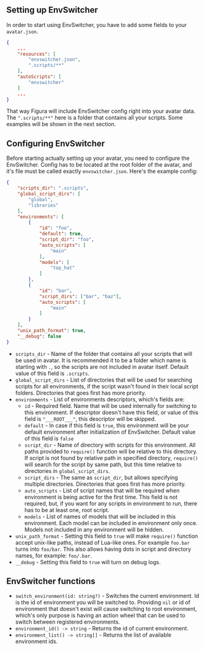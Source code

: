 ## Setting up EnvSwitcher
In order to start using EnvSwitcher, you have to add some fields to your `avatar.json`.
```json
{
    ...
    "resources": [
        "envswitcher.json",
        ".scripts/**"
    ],
    "autoScripts": [
        "envswitcher"
    ]
    ...
}
```
That way Figura will include EnvSwitcher config right into your avatar data. The `".scripts/**"` here is a folder that contains all your scripts. Some examples will be shown in the next section.

## Configuring EnvSwitcher
Before starting actually setting up your avatar, you need to configure the EnvSwitcher. Config has to be located at the root folder of the avatar, and it's file must be called exactly `envswitcher.json`. Here's the example config:
```json
{
    "scripts_dir": ".scripts",
    "global_script_dirs": [
        "global",
        "libraries"
    ],
    "environments": [
        {
            "id": "foo",
            "default": true,
            "script_dir": "foo",
            "auto_scripts": [
                "main"
            ],
            "models": [
                "top_hat"
            ]
        },
        {
            "id": "bar",
            "script_dirs": ["bar", "baz"],
            "auto_scripts": [
                "main"
            ]
        }
    ],
    "unix_path_format": true,
    "__debug": false
}
```
* `scripts_dir` - Name of the folder that contains all your scripts that will be used in avatar. It is recommended it to be a folder which name is starting with `.`, so the scripts are not included in avatar itself. Default value of this field is `.scripts`.
* `global_script_dirs` - List of directories that will be used for searching scripts for all environments, if the script wasn't found in their local script folders. Directories that goes first has more priority.
* `environments` - List of environments descriptors, which's fields are:
    * `id` - Required field. Name that will be used internally for switching to this environment. If descriptor doesn't have this field, or value of this field is `"___ROOT___"`, this descriptor will be skipped.
    * `default` - In case if this field is `true`, this environment will be your default environment after initialization of EnvSwitcher. Default value of this field is `false`
    * `script_dir` - Name of directory with scripts for this environment. All paths provided to `require()` function will be relative to this directory. If script is not found by relative path in specified directory, `require()` will search for the script by same path, but this time relative to directories in `global_script_dirs`.
    * `script_dirs` - The same as `script_dir`, but allows specifying multiple directories. Directories that goes first has more priority.
    * `auto_scripts` - List of script names that will be required when environment is being active for the first time. This field is not required, but, if you want for any scripts in environment to run, there has to be at least one, root script.
    * `models` - List of names of models that will be included in this environment. Each model can be included in environment only once. Models not included in any environment will be hidden.
* `unix_path_format` - Setting this field to `true` will make `require()` function accept unix-like paths, instead of Lua-like ones. For example `foo.bar` turns into `foo/bar`. This also allows having dots in script and directory names, for example: `foo/.bar`.
* `__debug` - Setting this field to `true` will turn on debug logs.

## EnvSwitcher functions
* `switch_environment(id: string?)` - Switches the current environment. Id is the id of environment you will be switched to. Providing `nil` or id of environment that doesn't exist will cause switching to root environment, which's only purpose is having an action wheel that can be used to switch between registered environments.
* `environment_id() -> string` - Returns the id of current environment.
* `environment_list() -> string[]` - Returns the list of available environment ids.